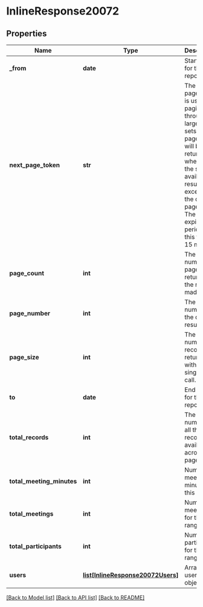 # InlineResponse20072

## Properties
Name | Type | Description | Notes
------------ | ------------- | ------------- | -------------
**_from** | **date** | Start date for this report. | [optional] 
**next_page_token** | **str** | The next page token is used to paginate through large result sets. A next page token will be returned whenever the set of available results exceeds the current page size. The expiration period for this token is 15 minutes. | [optional] 
**page_count** | **int** | The number of pages returned for the request made. | [optional] 
**page_number** | **int** | The page number of the current results. | [optional] [default to 1]
**page_size** | **int** | The number of records returned with a single API call. | [optional] [default to 30]
**to** | **date** | End date for this report. | [optional] 
**total_records** | **int** | The total number of all the records available across pages. | [optional] 
**total_meeting_minutes** | **int** | Number of meeting minutes for this range. | [optional] 
**total_meetings** | **int** | Number of meetings for this range. | [optional] 
**total_participants** | **int** | Number of participants for this range. | [optional] 
**users** | [**list[InlineResponse20072Users]**](InlineResponse20072Users.md) | Array of user objects. | [optional] 

[[Back to Model list]](../README.md#documentation-for-models) [[Back to API list]](../README.md#documentation-for-api-endpoints) [[Back to README]](../README.md)

